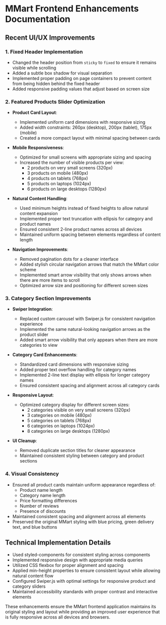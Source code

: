 # MMart Frontend Enhancements Documentation

## Recent UI/UX Improvements

### 1. Fixed Header Implementation
- Changed the header position from `sticky` to `fixed` to ensure it remains visible while scrolling
- Added a subtle box shadow for visual separation
- Implemented proper padding on page containers to prevent content from being hidden behind the fixed header
- Added responsive padding values that adjust based on screen size

### 2. Featured Products Slider Optimization
- **Product Card Layout**:
  - Implemented uniform card dimensions with responsive sizing
  - Added width constraints: 260px (desktop), 200px (tablet), 175px (mobile)
  - Created a more compact layout with minimal spacing between cards

- **Mobile Responsiveness**:
  - Optimized for small screens with appropriate sizing and spacing
  - Increased the number of visible products per view:
    - 2 products on very small screens (320px)
    - 3 products on mobile (480px)
    - 4 products on tablets (768px)
    - 5 products on laptops (1024px)
    - 6 products on large desktops (1280px)

- **Natural Content Handling**:
  - Used minimum heights instead of fixed heights to allow natural content expansion
  - Implemented proper text truncation with ellipsis for category and product names
  - Ensured consistent 2-line product names across all devices
  - Maintained uniform spacing between elements regardless of content length

- **Navigation Improvements**:
  - Removed pagination dots for a cleaner interface
  - Added stylish circular navigation arrows that match the MMart color scheme
  - Implemented smart arrow visibility that only shows arrows when there are more items to scroll
  - Optimized arrow size and positioning for different screen sizes

### 3. Category Section Improvements
- **Swiper Integration**:
  - Replaced custom carousel with Swiper.js for consistent navigation experience
  - Implemented the same natural-looking navigation arrows as the product slider
  - Added smart arrow visibility that only appears when there are more categories to view

- **Category Card Enhancements**:
  - Standardized card dimensions with responsive sizing
  - Added proper text overflow handling for category names
  - Implemented 2-line text display with ellipsis for longer category names
  - Ensured consistent spacing and alignment across all category cards

- **Responsive Layout**:
  - Optimized category display for different screen sizes:
    - 2 categories visible on very small screens (320px)
    - 3 categories on mobile (480px)
    - 5 categories on tablets (768px)
    - 6 categories on laptops (1024px)
    - 8 categories on large desktops (1280px)

- **UI Cleanup**:
  - Removed duplicate section titles for cleaner appearance
  - Maintained consistent styling between category and product sections

### 4. Visual Consistency
- Ensured all product cards maintain uniform appearance regardless of:
  - Product name length
  - Category name length
  - Price formatting differences
  - Number of reviews
  - Presence of discounts
- Maintained consistent spacing and alignment across all elements
- Preserved the original MMart styling with blue pricing, green delivery text, and blue buttons

## Technical Implementation Details
- Used styled-components for consistent styling across components
- Implemented responsive design with appropriate media queries
- Utilized CSS flexbox for proper alignment and spacing
- Applied min-height properties to ensure consistent layout while allowing natural content flow
- Configured Swiper.js with optimal settings for responsive product and category sliders
- Maintained accessibility standards with proper contrast and interactive elements

These enhancements ensure the MMart frontend application maintains its original styling and layout while providing an improved user experience that is fully responsive across all devices and browsers.
